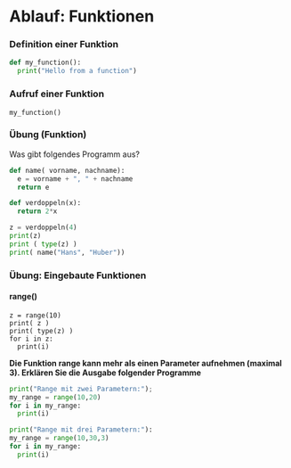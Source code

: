 # Ablauf: Funktionen

### Definition einer Funktion

```python
def my_function():
  print("Hello from a function")
```

### Aufruf einer Funktion

```
my_function()
```

### Übung (Funktion)

Was gibt folgendes Programm aus?

```python
def name( vorname, nachname):
  e = vorname + ", " + nachname
  return e

def verdoppeln(x):
  return 2*x

z = verdoppeln(4)
print(z)
print ( type(z) )
print( name("Hans", "Huber"))
```

### Übung: Eingebaute Funktionen

#### range()

```
z = range(10)
print( z )
print( type(z) )
for i in z:
  print(i)
```

**Die Funktion range kann mehr als einen Parameter aufnehmen (maximal 3). Erklären Sie die Ausgabe folgender Programme**

```python
print("Range mit zwei Parametern:");
my_range = range(10,20)
for i in my_range:
  print(i)

print("Range mit drei Parametern:"):
my_range = range(10,30,3)
for i in my_range:
  print(i)
```
